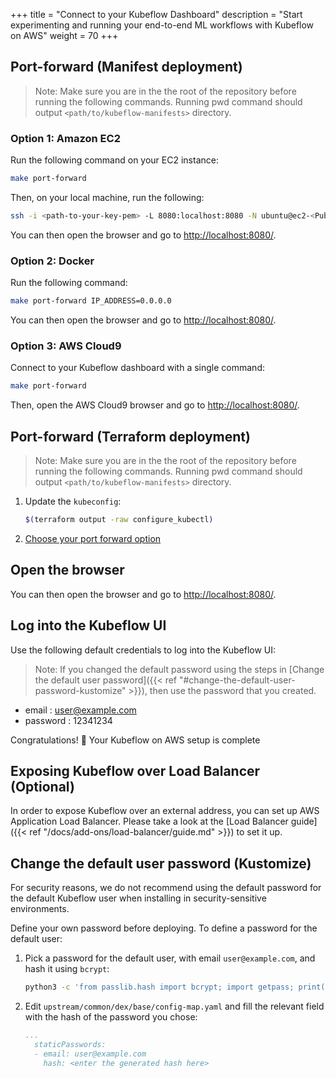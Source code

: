 +++
title = "Connect to your Kubeflow Dashboard"
description = "Start experimenting and running your end-to-end ML workflows with Kubeflow on AWS"
weight = 70
+++

## Port-forward (Manifest deployment)
> Note: Make sure you are in the the root of the repository before running the following commands. Running pwd command should output `<path/to/kubeflow-manifests>` directory.

### Option 1: Amazon EC2 

Run the following command on your EC2 instance: 
```sh
make port-forward
```

Then, on your local machine, run the following:

```sh
ssh -i <path-to-your-key-pem> -L 8080:localhost:8080 -N ubuntu@ec2-<Public-IPv4-DNS>.compute-1.amazonaws.com -o ExitOnForwardFailure=yes
```

You can then open the browser and go to [http://localhost:8080/](http://localhost:8080/).

### Option 2: Docker 

Run the following command:
```sh
make port-forward IP_ADDRESS=0.0.0.0
```

You can then open the browser and go to [http://localhost:8080/](http://localhost:8080/).

### Option 3: AWS Cloud9

Connect to your Kubeflow dashboard with a single command:
```sh
make port-forward
```

Then, open the AWS Cloud9 browser and go to [http://localhost:8080/](http://localhost:8080/).

## Port-forward (Terraform deployment)
> Note: Make sure you are in the the root of the repository before running the following commands. Running pwd command should output `<path/to/kubeflow-manifests>` directory.
1. Update the `kubeconfig`:
    ```sh
    $(terraform output -raw configure_kubectl)
    ```

2. [Choose your port forward option](#port-forward-manifest-deployment)

## Open the browser

You can then open the browser and go to [http://localhost:8080/](http://localhost:8080/).

## Log into the Kubeflow UI

Use the following default credentials to log into the Kubeflow UI:
> Note: If you changed the default password using the steps in [Change the default user password]({{< ref "#change-the-default-user-password-kustomize" >}}), then use the password that you created.
- email : user@example.com
- password : 12341234

Congratulations! 🎉 Your Kubeflow on AWS setup is complete  

## Exposing Kubeflow over Load Balancer (Optional) 

In order to expose Kubeflow over an external address, you can set up AWS Application Load Balancer. Please take a look at the [Load Balancer guide]({{< ref "/docs/add-ons/load-balancer/guide.md" >}}) to set it up.

## Change the default user password (Kustomize)

For security reasons, we do not recommend using the default password for the default Kubeflow user when installing in security-sensitive environments. 

Define your own password before deploying. To define a password for the default user:

1. Pick a password for the default user, with email `user@example.com`, and hash it using `bcrypt`:

    ```sh
    python3 -c 'from passlib.hash import bcrypt; import getpass; print(bcrypt.using(rounds=12, ident="2y").hash(getpass.getpass()))'
    ```

2. Edit `upstream/common/dex/base/config-map.yaml` and fill the relevant field with the hash of the password you chose:

    ```yaml
    ...
      staticPasswords:
      - email: user@example.com
        hash: <enter the generated hash here>
    ```
